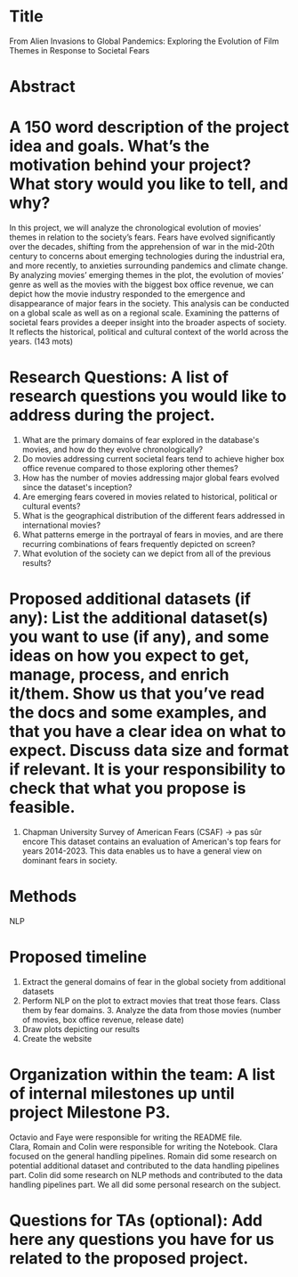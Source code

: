 # Title 
From Alien Invasions to Global Pandemics: Exploring the Evolution of Film Themes in Response to Societal Fears  

# Abstract 
# A 150 word description of the project idea and goals. What’s the motivation behind your project? What story would you like to tell, and why? 
In this project, we will analyze the chronological evolution of movies’ themes in relation to the society’s fears. Fears have evolved significantly over the decades, shifting from the apprehension of war in the mid-20th century to concerns about emerging technologies during the industrial era, and more recently, to anxieties surrounding pandemics and climate change.  
By analyzing movies’ emerging themes in the plot, the evolution of movies’ genre as well as the movies with the biggest box office revenue, we can depict how the movie industry responded to the emergence and disappearance of major fears in the society. This analysis can be conducted on a global scale as well as on a regional scale. 
Examining the patterns of societal fears provides a deeper insight into the broader aspects of society. It reflects the historical, political and cultural context of the world across the years. (143 mots)


# Research Questions: A list of research questions you would like to address during the project. 
1.	What are the primary domains of fear explored in the database's movies, and how do they evolve chronologically? 
2.	Do movies addressing current societal fears tend to achieve higher box office revenue compared to those exploring other themes? 
3.	How has the number of movies addressing major global fears evolved since the dataset's inception? 
4.	Are emerging fears covered in movies related to historical, political or cultural events?
5.	What is the geographical distribution of the different fears addressed in international movies? 
6.	What patterns emerge in the portrayal of fears in movies, and are there recurring combinations of fears frequently depicted on screen?
7.	What evolution of the society can we depict from all of the previous results?


# Proposed additional datasets (if any): List the additional dataset(s) you want to use (if any), and some ideas on how you expect to get, manage, process, and enrich it/them. Show us that you’ve read the docs and some examples, and that you have a clear idea on what to expect. Discuss data size and format if relevant. It is your responsibility to check that what you propose is feasible. 
1. Chapman University Survey of American Fears (CSAF) -> pas sûr encore 
This dataset contains an evaluation of American's top fears for years 2014-2023. This data enables us to have a general view on dominant fears in society.   

# Methods 
NLP  

# Proposed timeline 
1. Extract the general domains of fear in the global society from additional datasets 
2. Perform NLP on the plot to extract movies that treat those fears. Class them by fear domains. 3. Analyze the data from those movies (number of movies, box office revenue, release date) 
4. Draw plots depicting our results 
5. Create the website  

# Organization within the team: A list of internal milestones up until project Milestone P3. 
Octavio and Faye were responsible for writing the README file.  
Clara, Romain and Colin were responsible for writing the Notebook. Clara focused on the general handling pipelines. Romain did some research on potential additional dataset and contributed to the data handling pipelines part. Colin did some research on NLP methods and contributed to the data handling pipelines part. 
We all did some personal research on the subject.  

# Questions for TAs (optional): Add here any questions you have for us related to the proposed project.
